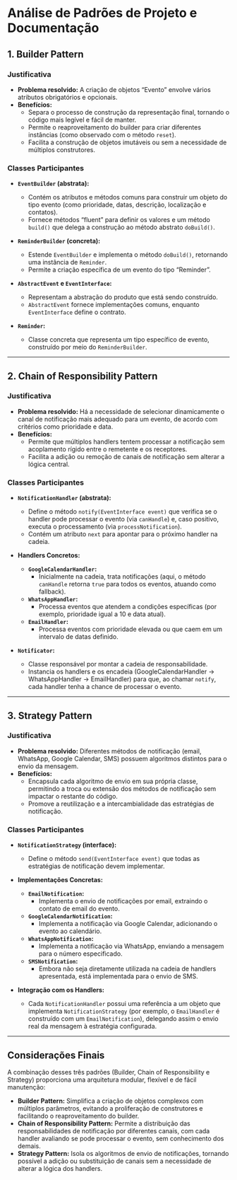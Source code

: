 # Análise de Padrões de Projeto e Documentação

## 1. Builder Pattern

### Justificativa
- **Problema resolvido:** A criação de objetos “Evento” envolve vários atributos obrigatórios e opcionais.
- **Benefícios:**
  - Separa o processo de construção da representação final, tornando o código mais legível e fácil de manter.
  - Permite o reaproveitamento do builder para criar diferentes instâncias (como observado com o método `reset`).
  - Facilita a construção de objetos imutáveis ou sem a necessidade de múltiplos construtores.

### Classes Participantes
- **`EventBuilder` (abstrata):**
  - Contém os atributos e métodos comuns para construir um objeto do tipo evento (como prioridade, datas, descrição, localização e contatos).
  - Fornece métodos “fluent” para definir os valores e um método `build()` que delega a construção ao método abstrato `doBuild()`.
  
- **`ReminderBuilder` (concreta):**
  - Estende `EventBuilder` e implementa o método `doBuild()`, retornando uma instância de `Reminder`.
  - Permite a criação específica de um evento do tipo “Reminder”.

- **`AbstractEvent` e `EventInterface`:**
  - Representam a abstração do produto que está sendo construído.
  - `AbstractEvent` fornece implementações comuns, enquanto `EventInterface` define o contrato.

- **`Reminder`:**
  - Classe concreta que representa um tipo específico de evento, construído por meio do `ReminderBuilder`.

---

## 2. Chain of Responsibility Pattern

### Justificativa
- **Problema resolvido:** Há a necessidade de selecionar dinamicamente o canal de notificação mais adequado para um evento, de acordo com critérios como prioridade e data.
- **Benefícios:**
  - Permite que múltiplos handlers tentem processar a notificação sem acoplamento rígido entre o remetente e os receptores.
  - Facilita a adição ou remoção de canais de notificação sem alterar a lógica central.

### Classes Participantes
- **`NotificationHandler` (abstrata):**
  - Define o método `notify(EventInterface event)` que verifica se o handler pode processar o evento (via `canHandle`) e, caso positivo, executa o processamento (via `processNotification`).
  - Contém um atributo `next` para apontar para o próximo handler na cadeia.

- **Handlers Concretos:**
  - **`GoogleCalendarHandler`:**
    - Inicialmente na cadeia, trata notificações (aqui, o método `canHandle` retorna `true` para todos os eventos, atuando como fallback).
  - **`WhatsAppHandler`:**
    - Processa eventos que atendem a condições específicas (por exemplo, prioridade igual a 10 e data atual).
  - **`EmailHandler`:**
    - Processa eventos com prioridade elevada ou que caem em um intervalo de datas definido.

- **`Notificator`:**
  - Classe responsável por montar a cadeia de responsabilidade.
  - Instancia os handlers e os encadeia (GoogleCalendarHandler → WhatsAppHandler → EmailHandler) para que, ao chamar `notify`, cada handler tenha a chance de processar o evento.

---

## 3. Strategy Pattern

### Justificativa
- **Problema resolvido:** Diferentes métodos de notificação (email, WhatsApp, Google Calendar, SMS) possuem algoritmos distintos para o envio da mensagem.
- **Benefícios:**
  - Encapsula cada algoritmo de envio em sua própria classe, permitindo a troca ou extensão dos métodos de notificação sem impactar o restante do código.
  - Promove a reutilização e a intercambialidade das estratégias de notificação.

### Classes Participantes
- **`NotificationStrategy` (interface):**
  - Define o método `send(EventInterface event)` que todas as estratégias de notificação devem implementar.

- **Implementações Concretas:**
  - **`EmailNotification`:**
    - Implementa o envio de notificações por email, extraindo o contato de email do evento.
  - **`GoogleCalendarNotification`:**
    - Implementa a notificação via Google Calendar, adicionando o evento ao calendário.
  - **`WhatsAppNotification`:**
    - Implementa a notificação via WhatsApp, enviando a mensagem para o número especificado.
  - **`SMSNotification`:**
    - Embora não seja diretamente utilizada na cadeia de handlers apresentada, está implementada para o envio de SMS.

- **Integração com os Handlers:**
  - Cada `NotificationHandler` possui uma referência a um objeto que implementa `NotificationStrategy` (por exemplo, o `EmailHandler` é construído com um `EmailNotification`), delegando assim o envio real da mensagem à estratégia configurada.

---

## Considerações Finais

A combinação desses três padrões (Builder, Chain of Responsibility e Strategy) proporciona uma arquitetura modular, flexível e de fácil manutenção:

- **Builder Pattern:** Simplifica a criação de objetos complexos com múltiplos parâmetros, evitando a proliferação de construtores e facilitando o reaproveitamento do builder.
- **Chain of Responsibility Pattern:** Permite a distribuição das responsabilidades de notificação por diferentes canais, com cada handler avaliando se pode processar o evento, sem conhecimento dos demais.
- **Strategy Pattern:** Isola os algoritmos de envio de notificações, tornando possível a adição ou substituição de canais sem a necessidade de alterar a lógica dos handlers.


